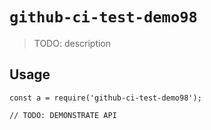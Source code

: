 
# `github-ci-test-demo98`

> TODO: description

## Usage

```
const a = require('github-ci-test-demo98');

// TODO: DEMONSTRATE API
```

